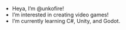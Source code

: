 -  Heya, I’m @unkofire!
-  I’m interested in creating video games! 
-  I’m currently learning C#, Unity, and Godot.

<!---
unkofire/unkofire is a ✨ special ✨ repository because its `README.md` (this file) appears on your GitHub profile.
You can click the Preview link to take a look at your changes.
--->
